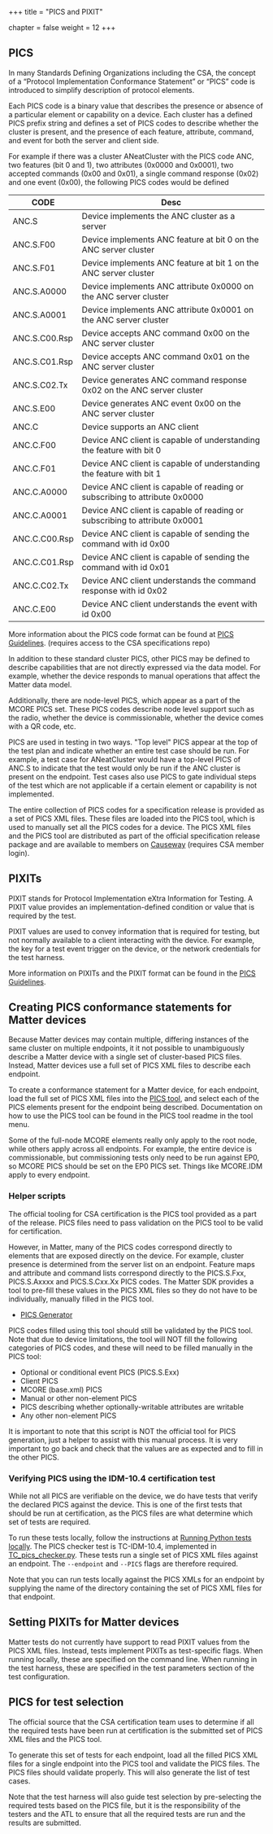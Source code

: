 +++
title = "PICS and PIXIT"

chapter = false
weight = 12
+++

## PICS

In many Standards Defining Organizations including the CSA, the concept of a
“Protocol Implementation Conformance Statement” or “PICS” code is introduced to
simplify description of protocol elements.

Each PICS code is a binary value that describes the presence or absence of a
particular element or capability on a device. Each cluster has a defined PICS
prefix string and defines a set of PICS codes to describe whether the cluster is
present, and the presence of each feature, attribute, command, and event for
both the server and client side.

For example if there was a cluster ANeatCluster with the PICS code ANC, two
features (bit 0 and 1), two attributes (0x0000 and 0x0001), two accepted
commands (0x00 and 0x01), a single command response (0x02) and one event (0x00),
the following PICS codes would be defined

| CODE          | Desc                                                                       |
| ------------- | -------------------------------------------------------------------------- |
| ANC.S         | Device implements the ANC cluster as a server                              |
| ANC.S.F00     | Device implements ANC feature at bit 0 on the ANC server cluster           |
| ANC.S.F01     | Device implements ANC feature at bit 1 on the ANC server cluster           |
| ANC.S.A0000   | Device implements ANC attribute 0x0000 on the ANC server cluster           |
| ANC.S.A0001   | Device implements ANC attribute 0x0001 on the ANC server cluster           |
| ANC.S.C00.Rsp | Device accepts ANC command 0x00 on the ANC server cluster                  |
| ANC.S.C01.Rsp | Device accepts ANC command 0x01 on the ANC server cluster                  |
| ANC.S.C02.Tx  | Device generates ANC command response 0x02 on the ANC server cluster       |
| ANC.S.E00     | Device generates ANC event 0x00 on the ANC server cluster                  |
| ANC.C         | Device supports an ANC client                                              |
| ANC.C.F00     | Device ANC client is capable of understanding the feature with bit 0       |
| ANC.C.F01     | Device ANC client is capable of understanding the feature with bit 1       |
| ANC.C.A0000   | Device ANC client is capable of reading or subscribing to attribute 0x0000 |
| ANC.C.A0001   | Device ANC client is capable of reading or subscribing to attribute 0x0001 |
| ANC.C.C00.Rsp | Device ANC client is capable of sending the command with id 0x00           |
| ANC.C.C01.Rsp | Device ANC client is capable of sending the command with id 0x01           |
| ANC.C.C02.Tx  | Device ANC client understands the command response with id 0x02            |
| ANC.C.E00     | Device ANC client understands the event with id 0x00                       |

More information about the PICS code format can be found at
[PICS Guidelines](https://github.com/CHIP-Specifications/chip-test-plans/blob/master/docs/PICS%20Guidelines.md). (requires access to the CSA specifications repo)

In addition to these standard cluster PICS, other PICS may be defined to
describe capabilities that are not directly expressed via the data model. For
example, whether the device responds to manual operations that affect the Matter
data model.

Additionally, there are node-level PICS, which appear as a part of the MCORE
PICS set. These PICS codes describe node level support such as the radio,
whether the device is commissionable, whether the device comes with a QR code,
etc.

PICS are used in testing in two ways. "Top level" PICS appear at the top of the
test plan and indicate whether an entire test case should be run. For example, a
test case for ANeatCluster would have a top-level PICS of ANC.S to indicate that
the test would only be run if the ANC cluster is present on the endpoint. Test
cases also use PICS to gate individual steps of the test which are not
applicable if a certain element or capability is not implemented.

The entire collection of PICS codes for a specification release is provided as a
set of PICS XML files. These files are loaded into the PICS tool, which is used
to manually set all the PICS codes for a device. The PICS XML files and the PICS
tool are distributed as part of the official specification release package and
are available to members on
[Causeway](https://groups.csa-iot.org/wg/members-all/document/folder/2269)
(requires CSA member login).

## PIXITs

PIXIT stands for Protocol Implementation eXtra Information for Testing. A PIXIT
value provides an implementation-defined condition or value that is required by
the test.

PIXIT values are used to convey information that is required for testing, but
not normally available to a client interacting with the device. For example, the
key for a test event trigger on the device, or the network credentials for the
test harness.

More information on PIXITs and the PIXIT format can be found in the
[PICS Guidelines](https://github.com/CHIP-Specifications/chip-test-plans/blob/master/docs/PICS%20Guidelines.md).

## Creating PICS conformance statements for Matter devices

Because Matter devices may contain multiple, differing instances of the same
cluster on multiple endpoints, it it not possible to unambiguously describe a
Matter device with a single set of cluster-based PICS files. Instead, Matter
devices use a full set of PICS XML files to describe each endpoint.

To create a conformance statement for a Matter device, for each endpoint, load
the full set of PICS XML files into the
[PICS tool](https://picstool.csa-iot.org/), and select each of the PICS elements
present for the endpoint being described. Documentation on how to use the PICS
tool can be found in the PICS tool readme in the tool menu.

Some of the full-node MCORE elements really only apply to the root node,
while others apply across all endpoints. For example, the entire device is
commissionable, but commissioning tests only need to be run against EP0, so
MCORE PICS should be set on the EP0 PICS set. Things like MCORE.IDM apply to
every endpoint.


### Helper scripts

The official tooling for CSA certification is the PICS tool provided as a part
of the release. PICS files need to pass validation on the PICS tool to be valid
for certification.

However, in Matter, many of the PICS codes correspond directly to elements that
are exposed directly on the device. For example, cluster presence is determined
from the server list on an endpoint. Feature maps and attribute and command lists
correspond directly to the PICS.S.Fxx, PICS.S.Axxxx and PICS.S.Cxx.Xx PICS
codes. The Matter SDK provides a tool to pre-fill these values in the PICS XML
files so they do not have to be individually, manually filled in the PICS tool.

-   [PICS Generator](https://github.com/project-chip/connectedhomeip/tree/master/src/tools/PICS-generator)

PICS codes filled using this tool should still be validated by the PICS tool.
Note that due to device limitations, the tool will NOT fill the following
categories of PICS codes, and these will need to be filled manually in the PICS
tool:

-   Optional or conditional event PICS (PICS.S.Exx)
-   Client PICS
-   MCORE (base.xml) PICS
-   Manual or other non-element PICS
-   PICS describing whether optionally-writable attributes are writable
-   Any other non-element PICS

It is important to note that this script is NOT the official tool for PICS
generation, just a helper to assist with this manual process. It is very
important to go back and check that the values are as expected and to fill in
the other PICS.

### Verifying PICS using the IDM-10.4 certification test

While not all PICS are verifiable on the device, we do have tests that verify
the declared PICS against the device. This is one of the first tests that should
be run at certification, as the PICS files are what determine which set of tests
are required.

To run these tests locally, follow the instructions at
[Running Python tests locally](./python.md#running-tests-locally). The PICS
checker test is TC-IDM-10.4, implemented in
[TC_pics_checker.py](https://github.com/project-chip/connectedhomeip/blob/master/src/python_testing/TC_pics_checker.py).
These tests run a single set of PICS XML files against an endpoint. The
`--endpoint` and `--PICS` flags are therefore required.

Note that you can run tests locally against the PICS XMLs for an endpoint by
supplying the name of the directory containing the set of PICS XML files for
that endpoint.


## Setting PIXITs for Matter devices

Matter tests do not currently have support to read PIXIT values from the PICS
XML files. Instead, tests implement PIXITs as test-specific flags. When running
locally, these are specified on the command line. When running in the test
harness, these are specified in the test parameters section of the test
configuration.

## PICS for test selection

The official source that the CSA certification team uses to determine if all the
required tests have been run at certification is the submitted set of PICS XML
files and the PICS tool.

To generate this set of tests for each endpoint, load all the filled PICS XML
files for a single endpoint into the PICS tool and validate the PICS files. The
PICS files should validate properly. This will also generate the list of test
cases.

Note that the test harness will also guide test selection by pre-selecting the
required tests based on the PICS file, but it is the responsibility of the testers
and the ATL to ensure that all the required tests are run and the results are
submitted.

[//]: # (## Creating PICS / PIXITs for new cluster and use in test plans)

[//]: # (Placeholder for more information coming in a subsequent PR. Needs to cover)

[//]: # (-   formatting - link out to test plans doc)
[//]: # (-   requirement to have all the elements listed)
[//]: # (-   how to do conformance in a way the PICS tool can handle)
[//]: # (note - special attention to choice conformance, otherwise conformance)
[//]: # (-   why you shouldn't use PICS values in tests other than at the top level)

[//]: # (## Using PICS in test scripts)

[//]: # (Cover top-level and step-wise pics in yaml and python and also where they should NOT be used.)

[//]: # (## CI PICS format)

[//]: # (CI PICS format, CI-only PICS and the gotchas there.)

